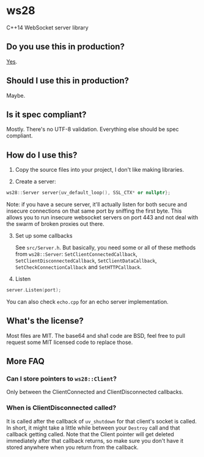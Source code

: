# ws28
C++14 WebSocket server library

## Do you use this in production?

[Yes](https://diep.io/).

## Should I use this in production?

Maybe.

## Is it spec compliant?

Mostly. There's no UTF-8 validation. Everything else should be spec compliant.

## How do I use this?

1. Copy the source files into your project, I don't like making libraries.

2. Create a server:

```c++
ws28::Server server{uv_default_loop(), SSL_CTX* or nullptr};
```

Note: if you have a secure server, it'll actually listen for both secure and insecure connections on that same port
by sniffing the first byte. This allows you to run insecure websocket servers on port 443 and not deal with the swarm
of broken proxies out there.

3. Set up some callbacks

    See `src/Server.h`. But basically, you need some or all of these methods from `ws28::Server`: `SetClientConnectedCallback`, `SetClientDisconnectedCallback`, `SetClientDataCallback`, `SetCheckConnectionCallback` and `SetHTTPCallback`.

4. Listen

```c++
server.Listen(port);
```

You can also check `echo.cpp` for an echo server implementation.

## What's the license?

Most files are MIT. The base64 and sha1 code are BSD, feel free to pull request some MIT licensed code to replace those.


## More FAQ

### Can I store pointers to `ws28::Client`?

Only between the ClientConnected and ClientDisconnected callbacks.

### When is ClientDisconnected called?

It is called after the callback of `uv_shutdown` for that client's socket is called. In short, it might take a little while between your `Destroy` call and that callback getting called. Note that the Client pointer will get deleted immediately after that callback returns, so make sure you don't have it stored anywhere when you return from the callback.
